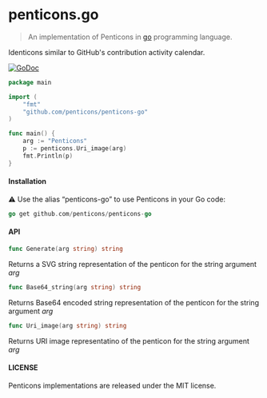 penticons.go
============
> An implementation of Penticons in [go](http://golang.org/) programming language.

Identicons similar to GitHub's contribution activity calendar.


[![GoDoc](https://godoc.org/github.com/penticons/penticons.go?status.svg)](http://godoc.org/github.com/penticons/penticons.go)

```go
package main

import (
	"fmt"
	"github.com/penticons/penticons-go"
)

func main() {
	arg := "Penticons"
	p := penticons.Uri_image(arg)
	fmt.Println(p)
}
```

#### Installation

⚠ Use the alias “penticons-go” to use Penticons in your Go code:

```go
go get github.com/penticons/penticons-go
```

#### API

```go
func Generate(arg string) string
```

Returns a SVG string representation of the penticon for the string argument *arg*

```go
func Base64_string(arg string) string
```

Returns Base64 encoded string representation of the penticon for the string argument *arg*

```go
func Uri_image(arg string) string
```

Returns URI image representatino of the penticon for the string argument *arg*

#### LICENSE

Penticons implementations are released under the MIT license.
